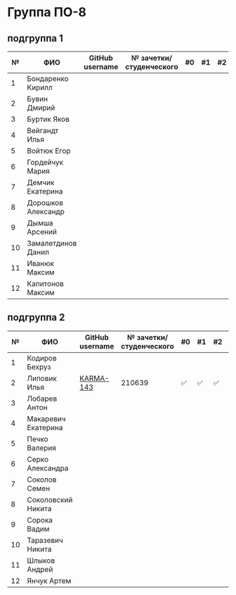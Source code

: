 # Группа ПО-8

## подгруппа 1

|№|ФИО|GitHub username|№ зачетки/студенческого|#0|#1|#2|#3|#4|#5|#6|#7|#8|
|---|---|---|---|---|---|---|---|---|---|---|---|---|
|1 |Бондаренко Кирилл|||||||||||||
|2 |Бувин Дмирий|||||||||||||
|3 |Буртик Яков|||||||||||||
|4 |Вейгандт Илья|||||||||||||
|5 |Войтюк Егор|||||||||||||
|6 |Гордейчук Мария|||||||||||||
|7 |Демчик Екатерина|||||||||||||
|8 |Дорошков Александр|||||||||||||
|9|Дымша Арсений|||||||||||||
|10|Замалетдинов Данил|||||||||||||
|11|Иванюк Максим|||||||||||||
|12|Капитонов Максим|||||||||||||

## подгруппа 2

|№|ФИО| GitHub username  | № зачетки/студенческого |#0|#1|#2|#3|#4|#5|#6|#7|#8|
|---|---|------------------|------|---|---|---|---|---|---|---|---|---|
|1 |Кодиров Бехруз|||||||||||||
|2 |Липовик Илья|[KARMA-143](https://github.com/KARMA-143)|210639|:white_check_mark:|:white_check_mark:|:white_check_mark:||||||||
|3 |Лобарев Антон|||||||||||||
|4 |Макаревич Екатерина|||||||||||||
|5 |Печко Валерия|||||||||||||
|6 |Серко Александра|||||||||||||
|7 |Соколов Семен|||||||||||||
|8 |Соколовский Никита|||||||||||||
|9|Сорока Вадим|||||||||||||
|10|Таразевич Никита|||||||||||||
|11|Шлыков Андрей|||||||||||||
|12|Янчук Артем|||||||||||||